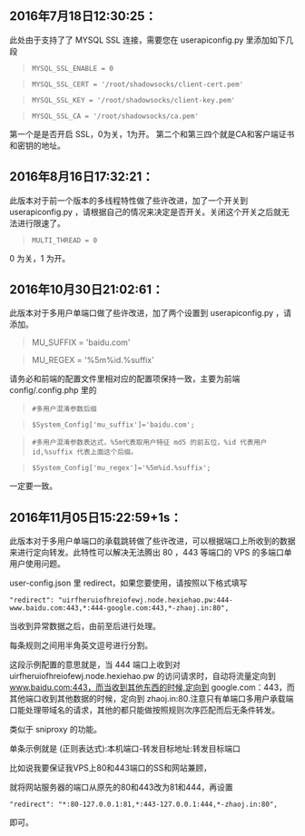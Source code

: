 ## 2016年7月18日12:30:25：

此处由于支持了了 MYSQL SSL 连接，需要您在 userapiconfig.py 里添加如下几段

> `MYSQL_SSL_ENABLE = 0`

> `MYSQL_SSL_CERT = '/root/shadowsocks/client-cert.pem'`

> `MYSQL_SSL_KEY = '/root/shadowsocks/client-key.pem'`

> `MYSQL_SSL_CA = '/root/shadowsocks/ca.pem'`

第一个是是否开启 SSL，0为关，1为开。
第二个和第三四个就是CA和客户端证书和密钥的地址。


## 2016年8月16日17:32:21：

此版本对于前一个版本的多线程特性做了些许改进，加了一个开关到 userapiconfig.py ，请根据自己的情况来决定是否开关。关闭这个开关之后就无法进行限速了。

 > `MULTI_THREAD = 0`

0 为关，1 为开。

## 2016年10月30日21:02:61：

此版本对于多用户单端口做了些许改进，加了两个设置到 userapiconfig.py ，请添加。

> MU_SUFFIX = 'baidu.com'

> MU_REGEX = '%5m%id.%suffix'

请务必和前端的配置文件里相对应的配置项保持一致，主要为前端 config/.config.php 里的

> `#多用户混淆参数后缀`

> `$System_Config['mu_suffix']='baidu.com';`

> `#多用户混淆参数表达式，%5m代表取用户特征 md5 的前五位，%id 代表用户id,%suffix 代表上面这个后缀。`

> `$System_Config['mu_regex']='%5m%id.%suffix';`

一定要一致。

## 2016年11月05日15:22:59+1s：

此版本对于多用户单端口的承载跳转做了些许改进，可以根据端口上所收到的数据来进行定向转发。此特性可以解决无法腾出 80 ，443 等端口的 VPS 的多端口单用户使用问题。

user-config.json 里 redirect，如果您要使用，请按照以下格式填写

`"redirect": "uirfheruiofhreiofewj.node.hexiehao.pw:444-www.baidu.com:443,*:444-google.com:443,*-zhaoj.in:80",`

当收到异常数据之后，由前至后进行处理。

每条规则之间用半角英文逗号进行分割。

这段示例配置的意思就是，当 444 端口上收到对 uirfheruiofhreiofewj.node.hexiehao.pw 的访问请求时，自动将流量定向到 www.baidu.com:443，而当收到其他东西的时候,定向到 google.com：443，而其他端口收到其他数据的时候，定向到 zhaoj.in:80.注意只有单端口多用户承载端口能处理带域名的请求，其他的都只能做按照规则次序匹配而后无条件转发。

类似于 sniproxy 的功能。

单条示例就是 (正则表达式):本机端口-转发目标地址:转发目标端口

比如说我要保证我VPS上80和443端口的SS和网站兼顾，

就将网站服务器的端口从原先的80和443改为81和444，再设置

`"redirect": "*:80-127.0.0.1:81,*:443-127.0.0.1:444,*-zhaoj.in:80",`

即可。